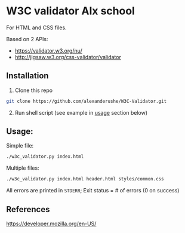 # W3C validator Alx school

For HTML and CSS files.

Based on 2 APIs:

- https://validator.w3.org/nu/
- http://jigsaw.w3.org/css-validator/validator

## Installation
1. Clone this repo
```sh
git clone https://github.com/alexanderushe/W3C-Validator.git
```

2. Run shell script (see example in [usage](#usage) section below)

## Usage:

Simple file:

```sh
./w3c_validator.py index.html
```

Multiple files:

```sh
./w3c_validator.py index.html header.html styles/common.css
```

All errors are printed in `STDERR`; Exit status = # of errors (0 on success)


## References

https://developer.mozilla.org/en-US/
